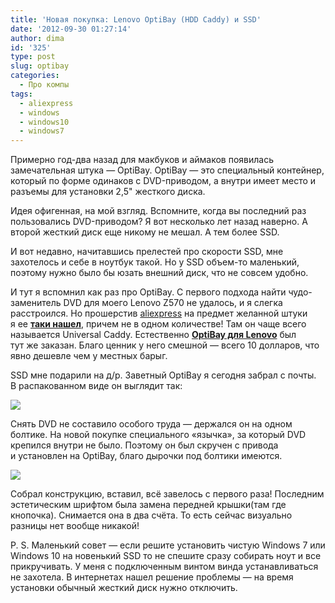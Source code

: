 ```yaml
---
title: 'Новая покупка: Lenovo OptiBay (HDD Caddy) и SSD'
date: '2012-09-30 01:27:14'
author: dima
id: '325'
type: post
slug: optibay
categories:
  - Про компы
tags:
  - aliexpress
  - windows
  - windows10
  - windows7
---
```


Примерно год-два назад для макбуков и аймаков появилась замечательная штука — OptiBay. OptiBay — это специальный контейнер, который по форме одинаков с DVD-приводом, а внутри имеет место и разъемы для установки 2,5" жесткого диска.  
  
Идея офигенная, на мой взгляд. Вспомните, когда вы последний раз пользовались DVD-приводом? Я вот несколько лет назад наверно. А второй жесткий диск еще никому не мешал. А тем более SSD.  
  
И вот недавно, начитавшись прелестей про скорости SSD, мне захотелось и себе в ноутбук такой. Но у SSD объем-то маленький, поэтому нужно было бы юзать внешний диск, что не совсем удобно.  
  
И тут я вспомнил как раз про OptiBay. С первого подхода найти чудо-заменитель DVD для моего Lenovo Z570 не удалось, и я слегка расстроился. Но прошерстив [aliexpress](https://alitems.com/g/1e8d1144944a46a058c516525dc3e8/?subid=optibay) на предмет желанной штуки я ее [**таки нашел**](https://alitems.com/g/9vijc7ptzd4a46a058c57a660ebfae/?ulp=https%3A%2F%2Faliexpress.ru%2Fitem%2F4001217755406.html&subid=optibay), причем не в одном количестве! Там он чаще всего называется Universal Caddy. Естественно [**OptiBay для Lenovo**](https://alitems.com/g/9vijc7ptzd4a46a058c57a660ebfae/?ulp=https%3A%2F%2Faliexpress.ru%2Fitem%2F4001217755406.html&subid=optibay) был тут же заказан. Благо ценник у него смешной — всего 10 долларов, что явно дешевле чем у местных барыг.  
  
SSD мне подарили на д/р. Заветный OptiBay я сегодня забрал с почты. В распакованном виде он выглядит так:  

![](/_bl/3/04053510.jpg)

  
Снять DVD не составило особого труда — держался он на одном болтике. На новой покупке специального «язычка», за который DVD крепился внутри не было. Поэтому он был скручен с привода и установлен на OptiBay, благо дырочки под болтики имеются.  

[![](/_bl/3/s90389838.jpg)](/_bl/3/90389838.jpg "Нажмите, для просмотра в полном размере...")

  
Собрал конструкцию, вставил, всё завелось с первого раза! Последним эстетическим шрифтом была замена передней крышки(там где кнопочка). Снимается она в два счёта. То есть сейчас визуально разницы нет вообще никакой!  
  
P. S. Маленький совет — если решите установить чистую Windows 7 или Windows 10 на новенький SSD то не спешите сразу собирать ноут и все прикручивать. У меня с подключенным винтом винда устанавливаться не захотела. В интернетах нашел решение проблемы — на время установки обычный жесткий диск нужно отключить.